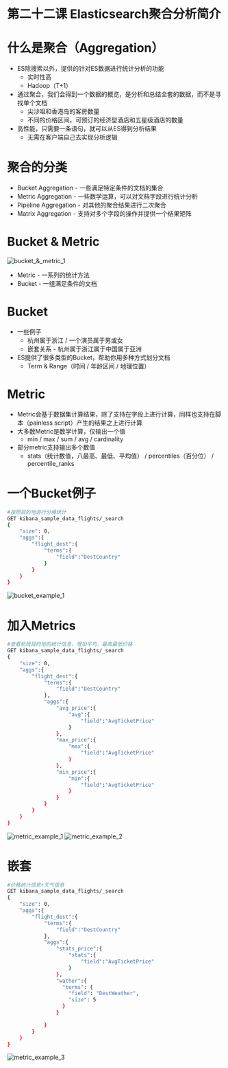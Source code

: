 # 第二十二课 Elasticsearch聚合分析简介

# 什么是聚合（Aggregation）

- ES除搜索以外，提供的针对ES数据进行统计分析的功能
  - 实时性高
  - Hadoop（T+1）
- 通过聚合，我们会得到一个数据的概览，是分析和总结全套的数据，而不是寻找单个文档
  - 尖沙咀和香港岛的客房数量
  - 不同的价格区间，可预订的经济型酒店和五星级酒店的数量
- 高性能，只需要一条语句，就可以从ES得到分析结果
  - 无需在客户端自己去实现分析逻辑

# 聚合的分类

- Bucket Aggregation - 一些满足特定条件的文档的集合
- Metric Aggregation - 一些数学运算，可以对文档字段进行统计分析
- Pipeline Aggregation - 对其他的聚合结果进行二次聚合
- Matrix Aggregation - 支持对多个字段的操作并提供一个结果矩阵

# Bucket & Metric

![bucket_&_metric_1](./imgs/bucket_&_metric_1.png)

- Metric - 一系列的统计方法
- Bucket - 一组满足条件的文档

# Bucket

- 一些例子
  - 杭州属于浙江 / 一个演员属于男或女
  - 嵌套关系 - 杭州属于浙江属于中国属于亚洲
- ES提供了很多类型的Bucket，帮助你用多种方式划分文档
  - Term & Range（时间 / 年龄区间 / 地理位置）

# Metric

- Metric会基于数据集计算结果，除了支持在字段上进行计算，同样也支持在脚本（painless script）产生的结果之上进行计算
- 大多数Metric是数学计算，仅输出一个值
  - min / max / sum / avg / cardinality
- 部分metric支持输出多个数值
  - stats（统计数值，八最高、最低、平均值） / percentiles（百分位） / percentile_ranks

# 一个Bucket例子
```sh
#按照目的地进行分桶统计
GET kibana_sample_data_flights/_search
{
	"size": 0,
	"aggs":{
		"flight_dest":{
			"terms":{
				"field":"DestCountry"
			}
		}
	}
}
```

![bucket_example_1](./imgs/bucket_example_1.png)

# 加入Metrics

```sh
#查看航班目的地的统计信息，增加平均，最高最低价格
GET kibana_sample_data_flights/_search
{
	"size": 0,
	"aggs":{
		"flight_dest":{
			"terms":{
				"field":"DestCountry"
			},
			"aggs":{
				"avg_price":{
					"avg":{
						"field":"AvgTicketPrice"
					}
				},
				"max_price":{
					"max":{
						"field":"AvgTicketPrice"
					}
				},
				"min_price":{
					"min":{
						"field":"AvgTicketPrice"
					}
				}
			}
		}
	}
}
```

![metric_example_1](./imgs/metric_example_1.png)
![metric_example_2](./imgs/metric_example_2.png)

# 嵌套

```sh
#价格统计信息+天气信息
GET kibana_sample_data_flights/_search
{
	"size": 0,
	"aggs":{
		"flight_dest":{
			"terms":{
				"field":"DestCountry"
			},
			"aggs":{
				"stats_price":{
					"stats":{
						"field":"AvgTicketPrice"
					}
				},
				"wather":{
				  "terms": {
				    "field": "DestWeather",
				    "size": 5
				  }
				}

			}
		}
	}
}
```
![metric_example_3](./imgs/metric_example_3.png)